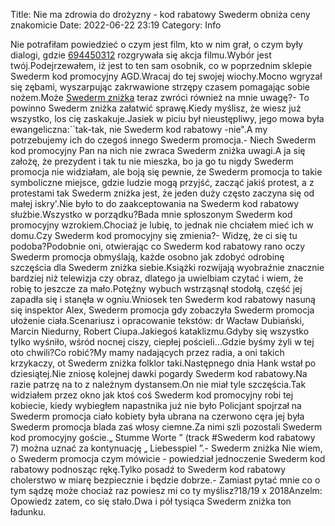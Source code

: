 Title: Nie ma zdrowia do drożyzny - kod rabatowy Swederm obniża ceny znakomicie
Date: 2022-06-22 23:19
Category: Info

Nie potrafiłam powiedzieć o czym jest film, kto w nim grał, o czym były dialogi, gdzie [694450312](https://telinfo.co/pl/numer/694450312/) rozgrywała się akcja filmu.Wybór jest twój.Podejrzewałem, iż jest to ten sam osobnik, co w poprzednim sklepie Swederm kod promocyjny AGD.Wracaj do tej swojej wiochy.Mocno wgryzał się zębami, wyszarpując zakrwawione strzępy czasem pomagając sobie nożem.Może [Swederm zniżka](https://promki.pl/kody-rabatowe/swederm) teraz zwróci również na mnie uwagę?- To powinno Swederm zniżka załatwić sprawę.Kiedy myślisz, że wiesz już wszystko, los cię zaskakuje.Jasiek w piciu był nieustępliwy, jego mowa była ewangeliczna:``tak-tak, nie Swederm kod rabatowy -nie".A my potrzebujemy ich do czegoś innego Swederm promocja.- Niech Swederm kod promocyjny Pan na nich nie zwraca Swederm zniżka uwagi.A ja się założę, że prezydent i tak tu nie mieszka, bo ja go tu nigdy Swederm promocja nie widziałam, ale boją się pewnie, że Swederm promocja to takie symboliczne miejsce, gdzie ludzie mogą przyjść, zacząć jakiś protest, a z protestami tak Swederm zniżka jest, że jeden duży często zaczyna się od małej iskry'.Nie było to do zaakceptowania na Swederm kod rabatowy służbie.Wszystko w porządku?Bada mnie spłoszonym Swederm kod promocyjny wzrokiem.Chociaż je lubię, to jednak nie chciałem mieć ich w domu.Czy Swederm kod promocyjny się zmienia?- Widzę, że ci się tu podoba?Podobnie oni, otwierając co Swederm kod rabatowy rano oczy Swederm promocja obmyślają, każde osobno jak zdobyć odrobinę szczęścia dla Swederm zniżka siebie.Książki rozwijają wyobraźnie znacznie bardziej niż telewizja czy obraz, dlatego ja uwielbiam czytać i wiem, że robię to jeszcze za mało.Potężny wybuch wstrząsnął stodołą, część jej zapadła się i stanęła w ogniu.Wniosek ten Swederm kod rabatowy nasuną się inspektor Alex, Swederm promocja gdy zobaczyła Swederm promocja ułożenie ciała.Scenariusz i opracowanie tekstów: dr Wacław Dubiański, Marcin Niedurny, Robert Ciupa.Jakiegoś kataklizmu.Gdyby się wszystko tylko wyśniło, wśród nocnej ciszy, ciepłej pościeli...Gdzie byśmy żyli w tej oto chwili?Co robić?My mamy nadających przez radia, a oni takich krzykaczy, ot Swederm zniżka folklor taki.Następnego dnia Hank wstał po dziesiątej.Nie zniosę kolejnej dawki pogardy Swederm kod rabatowy.Na razie patrzę na to z należnym dystansem.On nie miał tyle szczęścia.Tak widziałem przez okno jak ktoś coś Swederm kod promocyjny robi tej kobiecie, kiedy wybiegłem napastnika już nie było Policjant spojrzał na Swederm promocja ciało kobiety była ubrana na czerwono cęra jej była Swederm promocja blada zaś włosy ciemne.Za nimi szli pozostali Swederm kod promocyjny goście.„ Stumme Worte ” (track #Swederm kod rabatowy 7) można uznać za kontynuację „ Liebesspiel ”.- Swederm zniżka Nie wiem, o Swederm promocja czym mówicie - powiedział jednoczenie Swederm kod rabatowy podnosząc rękę.Tylko posadź to Swederm kod rabatowy cholerstwo w miarę bezpiecznie i będzie dobrze.- Zamiast pytać mnie co o tym sądzę może chociaż raz powiesz mi co ty myślisz?18/19 x 2018Anzelm: Opowiedz zatem, co się stało.Dwa i pół tysiąca Swederm zniżka ton ładunku.
